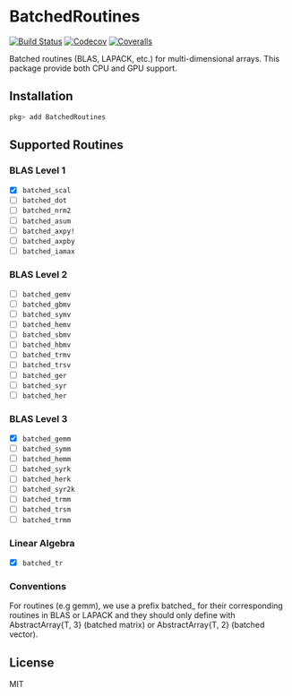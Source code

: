 # BatchedRoutines

[![Build Status](https://travis-ci.com/Roger-luo/BatchedRoutines.jl.svg?branch=master)](https://travis-ci.com/Roger-luo/BatchedRoutines.jl)
[![Codecov](https://codecov.io/gh/Roger-luo/BatchedRoutines.jl/branch/master/graph/badge.svg)](https://codecov.io/gh/Roger-luo/BatchedRoutines.jl)
[![Coveralls](https://coveralls.io/repos/github/Roger-luo/BatchedRoutines.jl/badge.svg?branch=master)](https://coveralls.io/github/Roger-luo/BatchedRoutines.jl?branch=master)

Batched routines (BLAS, LAPACK, etc.) for multi-dimensional arrays. This package provide both CPU and GPU support.

## Installation

```julia
pkg> add BatchedRoutines
```

## Supported Routines

### BLAS Level 1

- [x] `batched_scal`
- [ ] `batched_dot`
- [ ] `batched_nrm2`
- [ ] `batched_asum`
- [ ] `batched_axpy!`
- [ ] `batched_axpby`
- [ ] `batched_iamax`

### BLAS Level 2

- [ ] `batched_gemv`
- [ ] `batched_gbmv`
- [ ] `batched_symv`
- [ ] `batched_hemv`
- [ ] `batched_sbmv`
- [ ] `batched_hbmv`
- [ ] `batched_trmv`
- [ ] `batched_trsv`
- [ ] `batched_ger`
- [ ] `batched_syr`
- [ ] `batched_her`

### BLAS Level 3

- [x] `batched_gemm`
- [ ] `batched_symm`
- [ ] `batched_hemm`
- [ ] `batched_syrk`
- [ ] `batched_herk`
- [ ] `batched_syr2k`
- [ ] `batched_trmm`
- [ ] `batched_trsm`
- [ ] `batched_trmm`

### Linear Algebra

- [x] `batched_tr`

### Conventions

For routines (e.g gemm), we use a prefix batched_ for their corresponding routines in BLAS or LAPACK and they should only define with AbstractArray{T, 3} (batched matrix) or AbstractArray{T, 2} (batched vector).

## License

MIT
